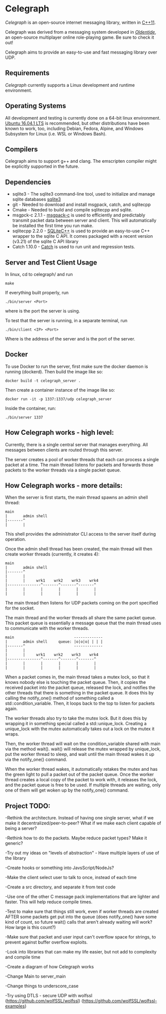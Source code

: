 Celegraph
==
*Celegraph* is an open-source internet messaging library, written in [C++11][1].

Celegraph was derived from a messaging system developed in [*Oldentide*][2], an open-source multiplayer online role-playing game. Be sure to check it out!

Celegraph aims to provide an easy-to-use and fast messaging library over UDP.


Requirements
------------
*Celegraph* currently supports a Linux development and runtime environment.

Operating Systems
------------
All development and testing is currently done on a 64-bit linux environment. [Ubuntu 16.04.1 LTS][3] is recommended, but other distributions have been known to work, too, including Debian, Fedora, Alpine, and Windows Subsystem for Linux (i.e. WSL or Windows Bash).

Compilers
------------
Celegraph aims to support g++ and clang. The emscripten compiler might be explicitly supported in the future.

Dependencies
------------
* sqlite3 - The sqlite3 command-line tool, used to initialize and manage sqlite databases [sqlite3][5]
* git - Needed to download and install msgpack, catch, and sqlitecpp
* Cmake - Needed to build and compile sqlitecpp and sqlite.
* msgpck-c 2.1.1 - [msgpack-c][6] is used to efficiently and predictably transmit packet data between server and client. This will automatically be installed the first time you run make.
* sqlitecpp 2.2.0 - [SQLiteC++][7] is used to provide an easy-to-use C++ wrapper to the sqlite C API. It comes packaged with a recent version (v3.21) of the sqlite C API library
* Catch 1.10.0 - [Catch][8] is used to run unit and regression tests.


Server and Test Client Usage
------------
In linux, cd to celegraph/ and run

    make

If everything built properly, run

    ./bin/server <Port>

where <Port> is the port the server is using.

To test that the server is running, in a separate terminal, run

    ./bin/client <IP> <Port>

Where <IP> is the address of the server and <Port> is the port of the server.


Docker
------------
To use Docker to run the server, first make sure the docker daemon is running (dockerd).
Then build the image like so:

    docker build -t celegraph_server .

Then create a container instance of the image like so:

    docker run -it -p 1337:1337/udp celegraph_server

Inside the container, run:

    ./bin/server 1337





How Celegraph works - high level:
------------
Currently, there is a single central server that manages everything. All messages between clients are routed through this server.

The server creates a pool of worker threads that each can process a single packet at a time. The main thread listens for packets and forwards those packets to the worker threads via a single packet queue.


How Celegraph works - more details:
------------
When the server is first starts, the main thread spawns an admin shell thread:
```
main
|       admin shell
|-------^
|       |
```
This shell provides the administrator CLI access to the server itself during operation.

Once the admin shell thread has been created, the main thread will then create worker threads (currently, it creates 4):
```
main
|       admin shell
|-------^
|       |
|       |     wrk1    wrk2    wrk3    wrk4
|---------------^-------^-------^-------^
|       |       |       |       |       |
|       |       |       |       |       |
```
The main thread then listens for UDP packets coming on the port specified for the socket.

The main thread and the worker threads all share the same packet queue. This packet queue is essentially a message queue that the main thread uses to communicate with the worker threads.
```
main                           -------------
|       admin shell     queue: |o|o|o| | | |
|-------^                      -------------
|       |
|       |     wrk1    wrk2    wrk3    wrk4
|---------------^-------^-------^-------^
|       |       |       |       |       |
|       |       |       |       |       |
```
When a packet comes in, the main thread takes a mutex lock, so that it knows nobody else is touching the packet queue. Then, it copies the received packet into the packet queue, released the lock, and notifies the other threads that there is something in the packet queue. It does this by calling the notify_one() method of something called a std::condition_variable. Then, it loops back to the top to listen for packets again.

The worker threads also try to take the mutex lock. But it does this by wrapping it in something special called a std::unique_lock. Creating a unique_lock with the mutex automatically takes out a lock on the mutex it wraps.

Then, the worker thread will wait on the condition_variable shared with main via the method wait(). wait() will release the mutex wrapped by unique_lock, put the worker thread to sleep, and wait until the main thread wakes it up via the notify_one() command.

When the worker thread wakes, it automatically retakes the mutex and has the green light to pull a packet out of the packet queue. Once the worker thread creates a local copy of the packet to work with, it releases the lock, and the packet queue is free to be used. If multiple threads are waiting, only one of them will get woken up by the notify_one() command.




Project TODO:
------------
-Rethink the architecture. Instead of having one single server, what if we make it decentralized/peer-to-peer? What if we make each client capable of being a server?

-Rethink how to do the packets. Maybe reduce packet types? Make it generic?

-Try out my ideas on "levels of abstraction" - Have multiple layers of use of the library

-Create hooks or something into JavsScript/NodeJs?

-Make the client select user to talk to once, instead of each time

-Create a src directory, and separate it from test code

-Use one of the other C message pack implementations that are lighter and faster. This will help reduce compile times.

-Test to make sure that things still work, even if worker threads are created AFTER some packets get put into the queue (does notify_one() have some kind of count, so future wait() calls that aren't already waiting will work? How large is this count?)

-Make sure that packet and user input can't overflow space for strings, to prevent against buffer overflow exploits.

-Look into libraries that can make my life easier, but not add to complexity and compile time

-Create a diagram of how Celegraph works

-Change Main to server_main

-Change things to underscore_case

-Try using DTLS - secure UDP with wolfssl (https://github.com/wolfSSL/wolfssl)
(https://github.com/wolfSSL/wolfssl-examples)



[1]: http://www.cppreference.com/ "C / C++ reference"
[2]: http://www.oldentide.com/ "Oldentide, a game where you can be anyone!"
[3]: http://www.ubuntu.com/ "Ubuntu · The world's most popular free OS"
[4]: https://gcc.gnu.org/ "Gnu C / C++ Compiler"
[5]: https://www.sqlite.org/ "SQLite 3"
[6]: https://github.com/msgpack/msgpack-c/ "msgpack-c"
[7]: https://github.com/SRombauts/SQLiteCpp "SQLiteC++"
[8]: https://github.com/philsquared/Catch "Catch"
